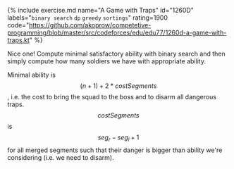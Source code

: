 {% include exercise.md name="A Game with Traps" id="1260D" labels="`binary search` `dp` `greedy` `sortings`" rating=1900
   code="https://github.com/akoprow/competetive-programming/blob/master/src/codeforces/edu/edu77/1260d-a-game-with-traps.kt" %}

Nice one!  Compute minimal satisfactory ability with binary search and then simply compute how many soldiers we have with appropriate ability.

Minimal ability is $$(n+1) + 2*costSegments$$, i.e. the cost to bring the squad to the boss and to disarm all dangerous traps.  $$costSegments$$ is $$seg_r - seg_l + 1$$ for all merged segments such that their danger is bigger than ability we're considering (i.e. we need to disarm).
